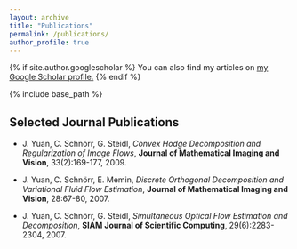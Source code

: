 ```yaml
---
layout: archive
title: "Publications"
permalink: /publications/
author_profile: true
---
```


{% if site.author.googlescholar %}
  You can also find my articles on <u><a href="https://scholar.google.ca/citations?user=eMPV_ZkAAAAJ"><i class="fa fa-fw fa-google-plus-square" aria-hidden="true"></i>my Google Scholar profile</a>.</u>
{% endif %}

{% include base_path %}

## Selected Journal Publications

* J. Yuan, C. Schnörr, G. Steidl, _Convex Hodge Decomposition and Regularization of Image Flows_,
**Journal of Mathematical Imaging and Vision**, 33(2):169-177, 2009.

* J. Yuan, C. Schnörr, E. Memin, _Discrete Orthogonal Decomposition and Variational Fluid Flow Estimation_, 
**Journal of Mathematical Imaging and Vision**, 28:67-80, 2007.

* J. Yuan, C. Schnörr, G. Steidl, _Simultaneous Optical Flow Estimation and Decomposition_, 
**SIAM Journal of Scientific Computing**, 29(6):2283-2304, 2007.

